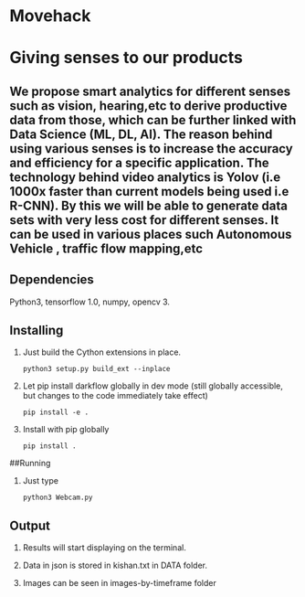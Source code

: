 # Movehack
# Giving senses to our products
## We propose smart analytics for different senses such as vision, hearing,etc to derive productive data from those, which can be further linked with Data Science (ML, DL, AI). The reason behind using various senses is to increase the accuracy and efficiency for a specific application. The technology behind video analytics is Yolov (i.e 1000x faster than current models being used i.e R-CNN). By this we will be able to generate data sets with very less cost for different senses. It can be used in various places such Autonomous Vehicle  , traffic flow mapping,etc

## Dependencies

Python3, tensorflow 1.0, numpy, opencv 3.

## Installing

1. Just build the Cython extensions in place. 
    ```
    python3 setup.py build_ext --inplace
    ```

2. Let pip install darkflow globally in dev mode (still globally accessible, but changes to the code immediately take effect)
    ```
    pip install -e .
    ```

3. Install with pip globally
    ```
    pip install .
    ```

##Running
1. Just type
    ```
    python3 Webcam.py
    ```
    
## Output
1.  Results will start displaying on the terminal.

2. Data in json is stored in kishan.txt in DATA folder.

3. Images can be seen in images-by-timeframe folder



